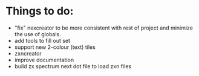 # Things to do:

- "fix" nexcreator to be more consistent with rest of project and minimize the use of globals.
- add tools to fill out set
- support new 2-colour (text) tiles
- zxncreator
- improve documentation
- build zx spectrum next dot file to load zxn files
